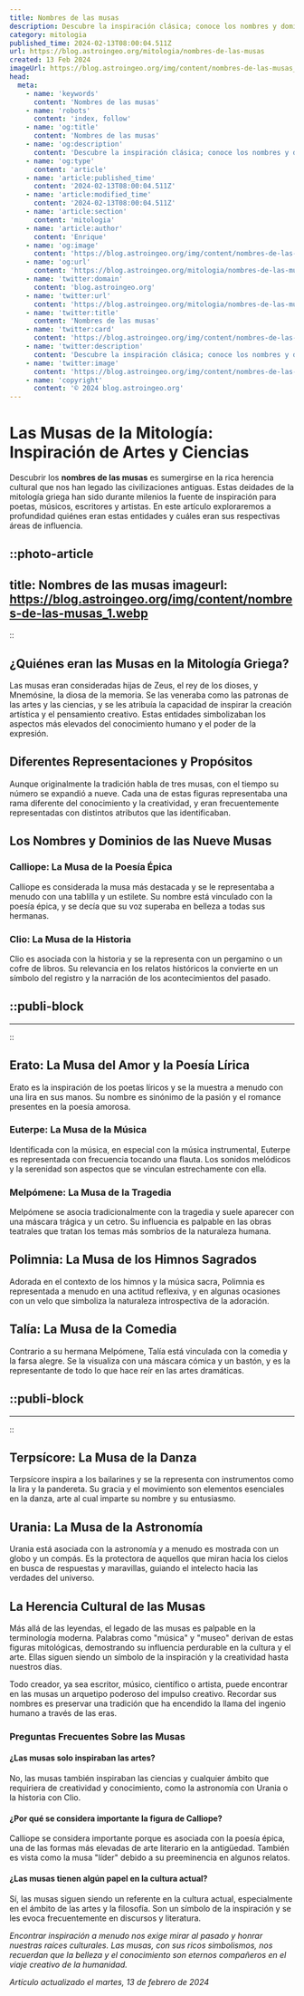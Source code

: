```yaml
---
title: Nombres de las musas
description: Descubre la inspiración clásica; conoce los nombres y dominios de las nueve musas de la mitología griega y su influencia en el arte.
category: mitologia
published_time: 2024-02-13T08:00:04.511Z
url: https://blog.astroingeo.org/mitologia/nombres-de-las-musas
created: 13 Feb 2024
imageUrl: https://blog.astroingeo.org/img/content/nombres-de-las-musas_1.webp
head:
  meta:
    - name: 'keywords'
      content: 'Nombres de las musas'
    - name: 'robots'
      content: 'index, follow'
    - name: 'og:title'
      content: 'Nombres de las musas'
    - name: 'og:description'
      content: 'Descubre la inspiración clásica; conoce los nombres y dominios de las nueve musas de la mitología griega y su influencia en el arte.'
    - name: 'og:type'
      content: 'article'
    - name: 'article:published_time'
      content: '2024-02-13T08:00:04.511Z'
    - name: 'article:modified_time'
      content: '2024-02-13T08:00:04.511Z'
    - name: 'article:section'
      content: 'mitologia'
    - name: 'article:author'
      content: 'Enrique'
    - name: 'og:image'
      content: 'https://blog.astroingeo.org/img/content/nombres-de-las-musas_1.webp'
    - name: 'og:url'
      content: 'https://blog.astroingeo.org/mitologia/nombres-de-las-musas'
    - name: 'twitter:domain'
      content: 'blog.astroingeo.org'
    - name: 'twitter:url'
      content: 'https://blog.astroingeo.org/mitologia/nombres-de-las-musas'
    - name: 'twitter:title'
      content: 'Nombres de las musas'
    - name: 'twitter:card'
      content: 'https://blog.astroingeo.org/img/content/nombres-de-las-musas_1.webp'
    - name: 'twitter:description'
      content: 'Descubre la inspiración clásica; conoce los nombres y dominios de las nueve musas de la mitología griega y su influencia en el arte.'
    - name: 'twitter:image'
      content: 'https://blog.astroingeo.org/img/content/nombres-de-las-musas_1.webp'
    - name: 'copyright'
      content: '© 2024 blog.astroingeo.org'
---
```

# Las Musas de la Mitología: Inspiración de Artes y Ciencias

Descubrir los **nombres de las musas** es sumergirse en la rica herencia cultural que nos han legado las civilizaciones antiguas. Estas deidades de la mitología griega han sido durante milenios la fuente de inspiración para poetas, músicos, escritores y artistas. En este artículo exploraremos a profundidad quiénes eran estas entidades y cuáles eran sus respectivas áreas de influencia.


::photo-article
---
title: Nombres de las musas
imageurl: https://blog.astroingeo.org/img/content/nombres-de-las-musas_1.webp
---
::



## ¿Quiénes eran las Musas en la Mitología Griega?

Las musas eran consideradas hijas de Zeus, el rey de los dioses, y Mnemósine, la diosa de la memoria. Se las veneraba como las patronas de las artes y las ciencias, y se les atribuía la capacidad de inspirar la creación artística y el pensamiento creativo. Estas entidades simbolizaban los aspectos más elevados del conocimiento humano y el poder de la expresión.

## Diferentes Representaciones y Propósitos

Aunque originalmente la tradición habla de tres musas, con el tiempo su número se expandió a nueve. Cada una de estas figuras representaba una rama diferente del conocimiento y la creatividad, y eran frecuentemente representadas con distintos atributos que las identificaban.

## Los Nombres y Dominios de las Nueve Musas

### Calliope: La Musa de la Poesía Épica
Calliope es considerada la musa más destacada y se le representaba a menudo con una tablilla y un estilete. Su nombre está vinculado con la poesía épica, y se decía que su voz superaba en belleza a todas sus hermanas.

### Clio: La Musa de la Historia
Clio es asociada con la historia y se la representa con un pergamino o un cofre de libros. Su relevancia en los relatos históricos la convierte en un símbolo del registro y la narración de los acontecimientos del pasado.


  ::publi-block
  ---
  ---
  ::
  
  

## Erato: La Musa del Amor y la Poesía Lírica
Erato es la inspiración de los poetas líricos y se la muestra a menudo con una lira en sus manos. Su nombre es sinónimo de la pasión y el romance presentes en la poesía amorosa.

### Euterpe: La Musa de la Música
Identificada con la música, en especial con la música instrumental, Euterpe es representada con frecuencia tocando una flauta. Los sonidos melódicos y la serenidad son aspectos que se vinculan estrechamente con ella.

### Melpómene: La Musa de la Tragedia
Melpómene se asocia tradicionalmente con la tragedia y suele aparecer con una máscara trágica y un cetro. Su influencia es palpable en las obras teatrales que tratan los temas más sombríos de la naturaleza humana.

## Polimnia: La Musa de los Himnos Sagrados
Adorada en el contexto de los himnos y la música sacra, Polimnia es representada a menudo en una actitud reflexiva, y en algunas ocasiones con un velo que simboliza la naturaleza introspectiva de la adoración.

## Talía: La Musa de la Comedia
Contrario a su hermana Melpómene, Talía está vinculada con la comedia y la farsa alegre. Se la visualiza con una máscara cómica y un bastón, y es la representante de todo lo que hace reír en las artes dramáticas.


  ::publi-block
  ---
  ---
  ::
  
  

## Terpsícore: La Musa de la Danza
Terpsícore inspira a los bailarines y se la representa con instrumentos como la lira y la pandereta. Su gracia y el movimiento son elementos esenciales en la danza, arte al cual imparte su nombre y su entusiasmo.

## Urania: La Musa de la Astronomía
Urania está asociada con la astronomía y a menudo es mostrada con un globo y un compás. Es la protectora de aquellos que miran hacia los cielos en busca de respuestas y maravillas, guiando el intelecto hacia las verdades del universo.

## La Herencia Cultural de las Musas

Más allá de las leyendas, el legado de las musas es palpable en la terminología moderna. Palabras como "música" y "museo" derivan de estas figuras mitológicas, demostrando su influencia perdurable en la cultura y el arte. Ellas siguen siendo un símbolo de la inspiración y la creatividad hasta nuestros días.

Todo creador, ya sea escritor, músico, científico o artista, puede encontrar en las musas un arquetipo poderoso del impulso creativo. Recordar sus nombres es preservar una tradición que ha encendido la llama del ingenio humano a través de las eras.

### Preguntas Frecuentes Sobre las Musas

#### ¿Las musas solo inspiraban las artes?
No, las musas también inspiraban las ciencias y cualquier ámbito que requiriera de creatividad y conocimiento, como la astronomía con Urania o la historia con Clio.

#### ¿Por qué se considera importante la figura de Calliope?
Calliope se considera importante porque es asociada con la poesía épica, una de las formas más elevadas de arte literario en la antigüedad. También es vista como la musa "líder" debido a su preeminencia en algunos relatos.

#### ¿Las musas tienen algún papel en la cultura actual?
Sí, las musas siguen siendo un referente en la cultura actual, especialmente en el ámbito de las artes y la filosofía. Son un símbolo de la inspiración y se les evoca frecuentemente en discursos y literatura.

*Encontrar inspiración a menudo nos exige mirar al pasado y honrar nuestras raíces culturales. Las musas, con sus ricos simbolismos, nos recuerdan que la belleza y el conocimiento son eternos compañeros en el viaje creativo de la humanidad.*

_Artículo actualizado el martes, 13 de febrero de 2024_
